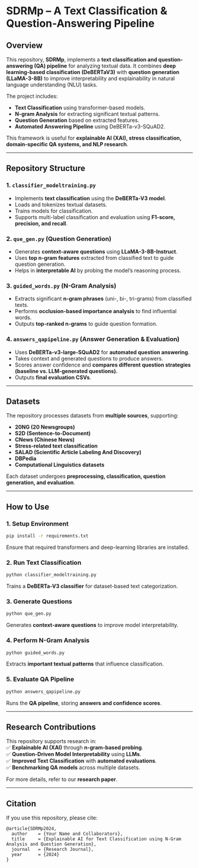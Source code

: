 # **SDRMp – A Text Classification & Question-Answering Pipeline**

## **Overview**
This repository, **SDRMp**, implements a **text classification and question-answering (QA) pipeline** for analyzing textual data. It combines **deep learning-based classification (DeBERTaV3)** with **question generation (LLaMA-3-8B)** to improve interpretability and explainability in natural language understanding (NLU) tasks.  

The project includes:
- **Text Classification** using transformer-based models.
- **N-gram Analysis** for extracting significant textual patterns.
- **Question Generation** based on extracted features.
- **Automated Answering Pipeline** using DeBERTa-v3-SQuAD2.

This framework is useful for **explainable AI (XAI), stress classification, domain-specific QA systems, and NLP research**.  

---

## **Repository Structure**
### **1. `classifier_modeltraining.py`**
- Implements **text classification** using the **DeBERTa-V3 model**.
- Loads and tokenizes textual datasets.
- Trains models for classification.
- Supports multi-label classification and evaluation using **F1-score, precision, and recall**.

### **2. `que_gen.py` (Question Generation)**
- Generates **context-aware questions** using **LLaMA-3-8B-Instruct**.
- Uses **top n-gram features** extracted from classified text to guide question generation.
- Helps in **interpretable AI** by probing the model’s reasoning process.

### **3. `guided_words.py` (N-Gram Analysis)**
- Extracts significant **n-gram phrases** (uni-, bi-, tri-grams) from classified texts.
- Performs **occlusion-based importance analysis** to find influential words.
- Outputs **top-ranked n-grams** to guide question formation.

### **4. `answers_qapipeline.py` (Answer Generation & Evaluation)**
- Uses **DeBERTa-v3-large-SQuAD2** for **automated question answering**.
- Takes context and generated questions to produce answers.
- Scores answer confidence and **compares different question strategies (baseline vs. LLM-generated questions).**
- Outputs **final evaluation CSVs**.

---

## **Datasets**
The repository processes datasets from **multiple sources**, supporting:
- **20NG (20 Newsgroups)**
- **S2D (Sentence-to-Document)**
- **CNews (Chinese News)**
- **Stress-related text classification**
- **SALAD (Scientific Article Labeling And Discovery)**
- **DBPedia**
- **Computational Linguistics datasets**

Each dataset undergoes **preprocessing, classification, question generation, and evaluation**.

---

## **How to Use**
### **1. Setup Environment**
```bash
pip install -r requirements.txt
```
Ensure that required transformers and deep-learning libraries are installed.

### **2. Run Text Classification**
```bash
python classifier_modeltraining.py
```
Trains a **DeBERTa-V3 classifier** for dataset-based text categorization.

### **3. Generate Questions**
```bash
python que_gen.py
```
Generates **context-aware questions** to improve model interpretability.

### **4. Perform N-Gram Analysis**
```bash
python guided_words.py
```
Extracts **important textual patterns** that influence classification.

### **5. Evaluate QA Pipeline**
```bash
python answers_qapipeline.py
```
Runs the **QA pipeline**, storing **answers and confidence scores**.

---

## **Research Contributions**
This repository supports research in:  
✅ **Explainable AI (XAI)** through **n-gram-based probing**.  
✅ **Question-Driven Model Interpretability** using **LLMs**.  
✅ **Improved Text Classification** with **automated evaluations**.  
✅ **Benchmarking QA models** across multiple datasets.  

For more details, refer to our **research paper**.

---

## **Citation**
If you use this repository, please cite:
```
@article{SDRMp2024,
  author    = {Your Name and Collaborators},
  title     = {Explainable AI for Text Classification using N-Gram Analysis and Question Generation},
  journal   = {Research Journal},
  year      = {2024}
}
```
 
